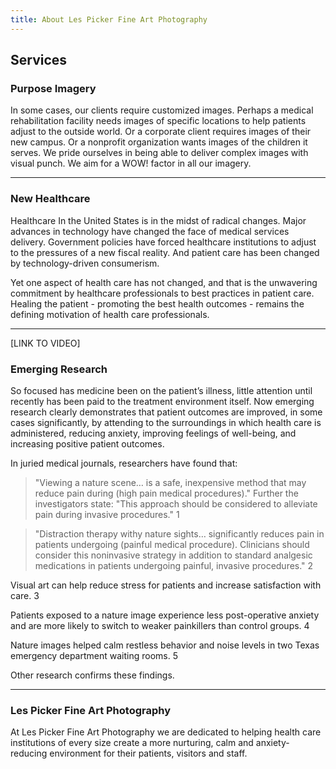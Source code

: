 ```yaml
---
title: About Les Picker Fine Art Photography
---
```

## Services

### Purpose Imagery
In some cases, our clients require customized images. Perhaps a medical rehabilitation facility needs images of specific locations to help patients adjust to the outside world. Or a corporate client requires images of their new campus. Or a nonprofit organization wants images of the children it serves. We pride ourselves in being able to deliver complex images with visual punch. We aim for a WOW! factor in all our imagery.

---

### New Healthcare

Healthcare In the United States is in the midst of radical changes. Major advances in technology have changed the face of medical services delivery. Government policies have forced healthcare institutions to adjust to the pressures of a new fiscal reality. And patient care has been changed by technology-driven consumerism. 

Yet one aspect of health care has not changed, and that is the unwavering commitment by healthcare professionals to best practices in patient care. Healing the patient - promoting the best health outcomes - remains the defining motivation of health care professionals.

---

[LINK TO VIDEO]


### Emerging Research

So focused has medicine been on the patient’s illness, little attention until recently has been paid to the treatment environment itself. Now emerging research clearly demonstrates that patient outcomes are improved, in some cases significantly, by attending to the surroundings in which health care is administered, reducing anxiety, improving feelings of well-being, and increasing positive patient outcomes.

In juried medical journals, researchers have found that:

> "Viewing a nature scene… is a safe, inexpensive method that may reduce pain during (high pain medical procedures)." Further the investigators state: "This approach should be considered to alleviate pain during invasive procedures." 1

> "Distraction therapy withy nature sights… significantly reduces pain in patients undergoing (painful medical procedure). Clinicians should consider this noninvasive strategy in addition to standard analgesic medications in patients undergoing painful, invasive procedures." 2

Visual art can help reduce stress for patients and increase satisfaction with care. 3

Patients exposed to a nature image experience less post-operative anxiety and are more likely to switch to weaker painkillers than control groups. 4

Nature images  helped calm restless behavior and noise levels in two Texas emergency department waiting rooms. 5

Other research confirms these findings. 

---

### Les Picker Fine Art Photography

At Les Picker Fine Art Photography we are dedicated to helping health care institutions of every size create a more nurturing, calm and anxiety-reducing environment for their patients, visitors and staff. 






